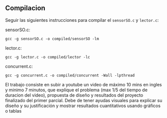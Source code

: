 ## Compilacion

Seguir las siguientes instrucciones para compilar el `sensorSO.c` y `lector.c`:

sensorSO.c:
```shell
gcc -g sensorSO.c -o compiled/sensorSO -lm
```

lector.c:
```shell
gcc -g lector.c -o compiled/lector -lc
```

concurrent.c:
```shell
gcc -g concurrent.c -o compiled/concurrent -Wall -lpthread
```

El trabajo consiste en subir a youtube un video de máximo 10 mins en ingles y minimo 7 minutos, que explique el problema (max 1/5 del tiempo de duracion del video), propuesta de diseño y resultados del proyecto finalizado del primer parcial. Debe de tener ayudas visuales para explicar su diseño y su justificación y mostrar resultados cuantitativos usando gráficos o tablas
